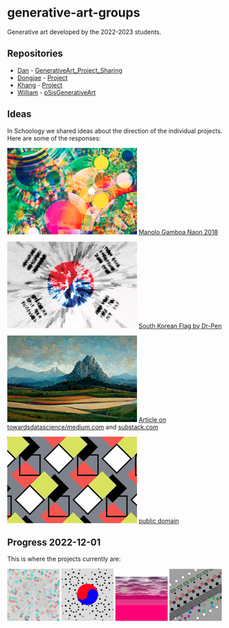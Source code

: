 # generative-art-groups
Generative art developed by the 2022-2023 students.

## Repositories

- [Dan](https://github.com/DanDC25) - [GenerativeArt_Project_Sharing](https://github.com/DanDC25/GenerativeArt_Project_Sharing)
- [Dongjae](https://github.com/dongdongthedingdong) - [Project](https://github.com/dongdongthedingdong/Collaborative-Project)
- [Khang](https://github.com/khangpham24) - [Project](https://github.com/khangpham24/Khang-s-Generative-Art)
- [William](https://github.com/IsNotAvaliable) - [p5jsGenerativeArt](https://github.com/IsNotAvaliable/p5jsGenerativeArt)

## Ideas

In Schoology we shared ideas about the direction of the individual projects. Here are some of the responses:

![Dan](docs/dan2022.png) [Manolo Gamboa Naon 2018](https://www.behance.net/gallery/64930903/VVRRR)

![DJ](docs/dj2022.png) [South Korean Flag by Dr-Pen](https://wall.alphacoders.com/big.php?i=896462)

![Khang](docs/khang2022.png) [Article on towardsdatascience/medium.com](https://medium.com/m/global-identity?redirectUrl=https%3A%2F%2Ftowardsdatascience.com%2Fhow-i-used-ai-to-reimagine-10-famous-landscape-paintings-3e2924e03f79) and [substack.com](https://thealgorithmicbridge.substack.com/p/ai-reimagines-10-famous-landscape)

![William](docs/william2022.png) [public domain](https://www.publicdomainpictures.net/en/view-image.php?image=378643&picture=colorful-box-repeating-pattern)

## Progress 2022-12-01

This is where the projects currently are:

<img src="docs/2022-12-01_dan.png" width="24%"> <img src="docs/2022-12-01_dongjae.png" width="24%"> <img src="docs/2022-12-01_khang.png" width="24%"> <img src="docs/2022-12-01_william.png" width="24%">


